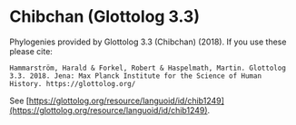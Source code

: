 # Chibchan (Glottolog 3.3)

Phylogenies provided by Glottolog 3.3 (Chibchan) (2018). If you use these please cite:

```
Hammarström, Harald & Forkel, Robert & Haspelmath, Martin. Glottolog 3.3. 2018. Jena: Max Planck Institute for the Science of Human History. https://glottolog.org/
```

See  [https://glottolog.org/resource/languoid/id/chib1249](https://glottolog.org/resource/languoid/id/chib1249).

